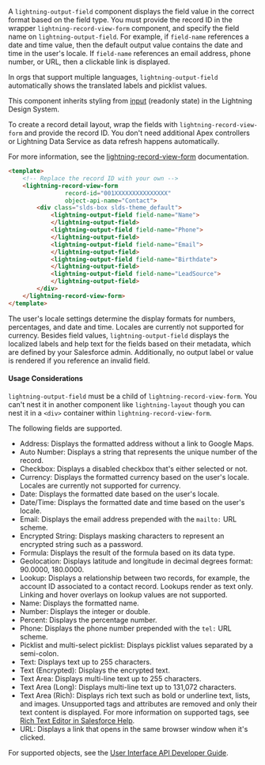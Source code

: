 A `lightning-output-field` component displays the field value in the correct
format based on the field type. You must provide the record ID in the wrapper
`lightning-record-view-form` component, and specify the field name on
`lightning-output-field`. For example, if `field-name` references a date and
time value, then the default output value contains the date and time in the
user's locale. If `field-name` references an email address, phone number, or
URL, then a clickable link is displayed.

In orgs that support multiple languages, `lightning-output-field` automatically
shows the translated labels and picklist values.

This component inherits styling from
[input](https://www.lightningdesignsystem.com/components/input/) (readonly
state) in the Lightning Design System.

To create a record detail layout, wrap the fields with
`lightning-record-view-form` and provide the record ID. You don't need
additional Apex controllers or Lightning Data Service as data refresh happens
automatically.

For more information, see the [lightning-record-view-form](bundle/lightning-record-view-form/documentation) documentation.

```html
<template>
    <!-- Replace the record ID with your own -->
    <lightning-record-view-form
                record-id="001XXXXXXXXXXXXXXX"
                object-api-name="Contact">
        <div class="slds-box slds-theme_default">
            <lightning-output-field field-name="Name">
            </lightning-output-field>
            <lightning-output-field field-name="Phone">
            </lightning-output-field>
            <lightning-output-field field-name="Email">
            </lightning-output-field>
            <lightning-output-field field-name="Birthdate">
            </lightning-output-field>
            <lightning-output-field field-name="LeadSource">
            </lightning-output-field>
        </div>
    </lightning-record-view-form>
</template>
```

The user's locale settings determine the display formats for numbers,
percentages, and date and time. Locales are currently not supported for
currency. Besides field values, `lightning-output-field` displays the localized
labels and help text for the fields based on their metadata, which are defined
by your Salesforce admin. Additionally, no output label or value is rendered
if you reference an invalid field.

#### Usage Considerations

`lightning-output-field` must be a child of `lightning-record-view-form`. You can't nest it in another component like `lightning-layout` though you can nest it in a `<div>` container within `lightning-record-view-form`.

The following fields are supported.
  * Address: Displays the formatted address without a link to Google Maps.
  * Auto Number: Displays a string that represents the unique number of the record.
  * Checkbox: Displays a disabled checkbox that's either selected or not.
  * Currency: Displays the formatted currency based on the user's locale. Locales are currently not supported for currency.
  * Date: Displays the formatted date based on the user's locale.
  * Date/Time: Displays the formatted date and time based on the user's locale.
  * Email: Displays the email address prepended with the `mailto:` URL scheme.
  * Encrypted String: Displays masking characters to represent an encrypted string such as a password.
  * Formula: Displays the result of the formula based on its data type.
  * Geolocation: Displays latitude and longitude in decimal degrees format: 90.0000, 180.0000.
  * Lookup: Displays a relationship between two records, for example, the account ID associated to a contact record. Lookups render as text only. Linking and hover overlays on lookup values are not supported.
  * Name: Displays the formatted name.
  * Number: Displays the integer or double.
  * Percent: Displays the percentage number.
  * Phone: Displays the phone number prepended with the `tel:` URL scheme.
  * Picklist and multi-select picklist: Displays picklist values separated by a semi-colon.
  * Text: Displays text up to 255 characters.
  * Text (Encrypted): Displays the encrypted text.
  * Text Area: Displays multi-line text up to 255 characters.
  * Text Area (Long): Displays multi-line text up to 131,072 characters.
  * Text Area (Rich): Displays rich text such as bold or underline text, lists, and images. Unsupported tags and attributes are removed and only their text content is displayed. For more information on supported tags, see [Rich Text Editor in Salesforce Help](https://help.salesforce.com/articleView?id=fields_using_html_editor.htm).
  * URL: Displays a link that opens in the same browser window when it's clicked.

For supported objects, see the [User Interface API Developer Guide](https://developer.salesforce.com/docs/atlas.en-us.uiapi.meta/uiapi/ui_api_get_started_supported_objects.htm).
